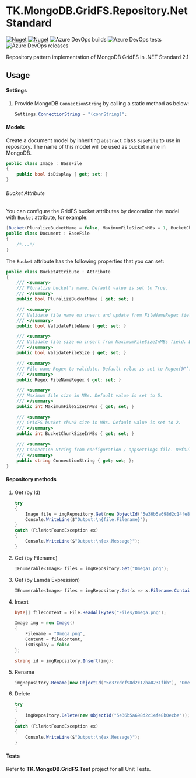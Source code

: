 # TK.MongoDB.GridFS.Repository.NetStandard
[![Nuget](https://img.shields.io/nuget/v/TK.MongoDB.GridFS.Repository.NetCore)](https://www.nuget.org/packages/TK.MongoDB.GridFS.Repository.NetCore)
[![Nuget](https://img.shields.io/nuget/dt/TK.MongoDB.GridFS.Repository.NetCore)](https://www.nuget.org/packages/TK.MongoDB.GridFS.Repository.NetCore)
![Azure DevOps builds](https://img.shields.io/azure-devops/build/tallalkazmi/79c589e2-20be-4ad6-9b5a-90be5ddc7916/6) 
![Azure DevOps tests](https://img.shields.io/azure-devops/tests/tallalkazmi/79c589e2-20be-4ad6-9b5a-90be5ddc7916/6) 
![Azure DevOps releases](https://img.shields.io/azure-devops/release/tallalkazmi/79c589e2-20be-4ad6-9b5a-90be5ddc7916/5/5) 

Repository pattern implementation of MongoDB GridFS in .NET Standard 2.1

## Usage
#### Settings

1. Provide MongoDB `ConnectionString` by calling a static method as below:

   ```c#
   Settings.ConnectionString = "(connString)";
   ```


#### Models

Create a document model by inheriting `abstract` class `BaseFile​` to use in repository. The name of this model will be used as bucket name in MongoDB.

```c#
public class Image : BaseFile
{
    public bool isDisplay { get; set; }
}
```

###### Bucket Attribute

You can configure the GridFS bucket attributes by decoration the model with `Bucket` attribute, for example:

```c#
[Bucket(PluralizeBucketName = false, MaximumFileSizeInMBs = 1, BucketChunkSizeInMBs = 1)]
public class Document : BaseFile
{
	/*...*/
}
```

The `Bucket` attribute has the following properties that you can set:

```c#
public class BucketAttribute : Attribute
{
    /// <summary>
    /// Pluralize bucket's mame. Default value is set to True.
    /// </summary>
    public bool PluralizeBucketName { get; set; }

    /// <summary>
    /// Validate file name on insert and update from FileNameRegex field. Default value is set to True.
    /// </summary>
    public bool ValidateFileName { get; set; }

    /// <summary>
    /// Validate file size on insert from MaximumFileSizeInMBs field. Default value is set to True.
    /// </summary>
    public bool ValidateFileSize { get; set; }

    /// <summary>
    /// File name Regex to validate. Default value is set to Regex(@"^[\w\-. ]+$", RegexOptions.IgnoreCase).
    /// </summary>
    public Regex FileNameRegex { get; set; }

    /// <summary>
    /// Maximum file size in MBs. Default value is set to 5.
    /// </summary>
    public int MaximumFileSizeInMBs { get; set; }

    /// <summary>
    /// GridFS bucket chunk size in MBs. Default value is set to 2.
    /// </summary>
    public int BucketChunkSizeInMBs { get; set; }
    
    /// <summary>
    /// Connection String from configuration / appsettings file. Default value is set from <i>Settings.ConnectionString</i>.
    /// </summary>
    public string ConnectionString { get; set; };
}
```

#### Repository methods

1. Get (by Id)

    ```c#
    try
    {
        Image file = imgRepository.Get(new ObjectId("5e36b5a698d2c14fe8b0ecbe"));
        Console.WriteLine($"Output:\n{file.Filename}");
    }
    catch (FileNotFoundException ex)
    {
        Console.WriteLine($"Output:\n{ex.Message}");
    }
    ```

2. Get (by Filename)

    ```c#
    IEnumerable<Image> files = imgRepository.Get("Omega1.png");
    ```

3. Get (by Lamda Expression)

    ```c#
    IEnumerable<Image> files = imgRepository.Get(x => x.Filename.Contains("Omega") && x.UploadDateTime < DateTime.UtcNow.AddDays(-1));
    ```

4. Insert

    ```c#
    byte[] fileContent = File.ReadAllBytes("Files/Omega.png");

    Image img = new Image()
    {
        Filename = "Omega.png",
        Content = fileContent,
        isDisplay = false
    };

    string id = imgRepository.Insert(img);
    ```

6. Rename

    ```c#
    imgRepository.Rename(new ObjectId("5e37cdcf98d2c12ba0231fbb"), "Omega-new.png");
    ```

7. Delete

    ```c#
    try
    {
        imgRepository.Delete(new ObjectId("5e36b5a698d2c14fe8b0ecbe"));
    }
    catch (FileNotFoundException ex)
    {
        Console.WriteLine($"Output:\n{ex.Message}");
    }
    ```

#### Tests

Refer to **TK.MongoDB.GridFS.Test** project for all Unit Tests.
